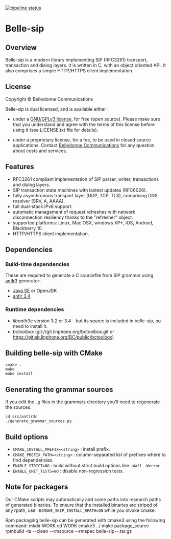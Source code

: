 [![pipeline status](https://gitlab.linphone.org/BC/public/belle-sip/badges/master/pipeline.svg)](https://gitlab.linphone.org/BC/public/belle-sip/commits/master)

Belle-sip
=========

Overview
--------

Belle-sip is a modern library implementing SIP (RFC3261) transport, transaction and dialog layers.
It is written in C, with an object oriented API.
It also comprises a simple HTTP/HTTPS client implementation.

License
-------

Copyright © Belledonne Communications

Belle-sip is dual licensed, and is available either :

 - under a [GNU/GPLv3 license](https://www.gnu.org/licenses/gpl-3.0.en.html), for free (open source). Please make sure that you understand and agree with the terms of this license before using it (see LICENSE.txt file for details).

 - under a proprietary license, for a fee, to be used in closed source applications. Contact [Belledonne Communications](https://www.linphone.org/contact) for any question about costs and services.

Features
--------

- RFC3261 compliant implementation of SIP parser, writer, transactions and dialog layers.
- SIP transaction state machines with lastest updates (RFC6026).
- fully asynchronous transport layer (UDP, TCP, TLS), comprising DNS resolver (SRV, A, AAAA).
- full dual-stack IPv6 support.
- automatic management of request refreshes with network disconnection resiliency thanks to the "refresher" object.
- supported platforms: Linux, Mac OSX, windows XP+, iOS, Android, Blackberry 10.
- HTTP/HTTPS client implementation.

Dependencies
------------

### Build-time dependencies

These are required to generate a C sourcefile from SIP grammar using [antlr3](http://www.antlr3.org/) generator:

* [Java SE](http://www.oracle.com/technetwork/java/javase/downloads/index.html) or OpenJDK
* [antlr 3.4](https://github.com/antlr/website-antlr3/blob/gh-pages/download/antlr-3.4-complete.jar)


### Runtime dependencies

- *libantlr3c* version 3.2 or 3.4 - but its source is included in belle-sip, no need to install it.
- *bctoolbox* (git://git.linphone.org/bctoolbox.git or <https://gitlab.linphone.org/BC/public/bctoolbox>)


Building belle-sip with CMake
-----------------------------

	cmake .
	make
	make install

Generating the grammar sources
------------------------------

If you edit the `.g` files in the grammars directory you'll need to regenerate the sources.

    cd src/antlr3c
    ./generate_grammar_sources.py

Build options
-------------

* `CMAKE_INSTALL_PREFIX=<string>` : install prefix.
* `CMAKE_PREFIX_PATH=<string>`    : column-separated list of prefixes where to find dependencies.
* `ENABLE_STRICT=NO`              : build without strict build options like `-Wall -Werror`
* `ENABLE_UNIT_TESTS=NO`               : disable non-regression tests.


Note for packagers
------------------

Our CMake scripts may automatically add some paths into research paths of generated binaries.
To ensure that the installed binaries are striped of any rpath, use `-DCMAKE_SKIP_INSTALL_RPATH=ON`
while you invoke cmake.

Rpm packaging
belle-sip can be generated with cmake3 using the following command:
mkdir WORK
cd WORK
cmake3 ../
make package_source
rpmbuild -ta --clean --rmsource --rmspec belle-sip-<version>-<release>.tar.gz
